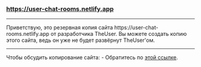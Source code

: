 ### https://user-chat-rooms.netlify.app
<hr></hr>
Приветствую, это резервная копия сайта https://user-chat-rooms.netlify.app от разработчика TheUser. Вы можете создать копию этого сайта, ведь он уже не будет развёрнут TheUser'ом.
<hr></hr>
Чтобы обсудить копирование сайта:
- Обратитесь по <a href="https://TheUser-OFFICIAL.netlify.app">этой ссылке</a>.
